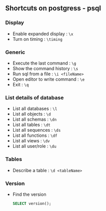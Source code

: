 ## Shortcuts on postgress - psql

### Display
* Enable expanded display : `\x`
* Turn on timing : `\timing`

### Generic
* Execute the last command : `\g`
* Show the command history : `\s`
* Run sql from a file : `\i <fileName>`
* Open editor to write command : `\e`
* Exit : `\q`

### List details of database
* List all databases : `\l`
* List all objects : `\d`
* List all schemas : `\dn`
* List all tables : `\dt`
* List all sequences : `\ds`
* List all functions : `\df`
* List all views : `\dv`
* List all user/role : `\du`

### Tables
* Describe a table : `\d <tableName>`

### Version
* Find the version
    ```sql  
    SELECT version();
    ```
